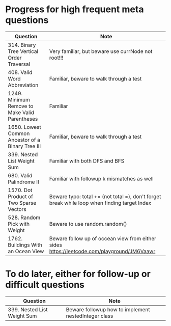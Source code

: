 # Progress for high frequent meta questions
| Question                | Note                         
| ------------------------| ------------------------------ 
| 314. Binary Tree Vertical Order Traversal | Very familiar, but beware use currNode not root!!!
| 408. Valid Word Abbreviation | Familiar, beware to walk through a test
| 1249. Minimum Remove to Make Valid Parentheses | Familiar
| 1650. Lowest Common Ancestor of a Binary Tree III | Familiar, beware to walk through a test
| 339. Nested List Weight Sum | Familiar with both DFS and BFS
| 680. Valid Palindrome II | Familiar with followup k mismatches as well
| 1570. Dot Product of Two Sparse Vectors | Beware typo: total += (not total =), don't forget break while loop when finding target Index
| 528. Random Pick with Weight | Beware to use random.random()
| 1762. Buildings With an Ocean View | Beware follow up of occean view from either sides https://leetcode.com/playground/JM6Vaawr

# To do later, either for follow-up or difficult questions
| Question                | Note                         
| ------------------------| ------------------------------ 
| 339. Nested List Weight Sum | Beware followup how to implement nestedInteger class
